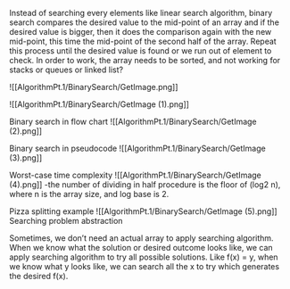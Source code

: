 Instead of searching every elements like linear search algorithm, binary search compares the desired value to the mid-point of an array and if the desired value is bigger, then it does the comparison again with the new mid-point, this time the mid-point of the second half of the array. Repeat this process until the desired value is found or we run out of element to check. In order to work, the array needs to be sorted, and not working for stacks or queues or linked list?

![[AlgorithmPt.1/BinarySearch/GetImage.png]]

![[AlgorithmPt.1/BinarySearch/GetImage (1).png]]

Binary search in flow chart
![[AlgorithmPt.1/BinarySearch/GetImage (2).png]]

Binary search in pseudocode
![[AlgorithmPt.1/BinarySearch/GetImage (3).png]]

Worst-case time complexity
![[AlgorithmPt.1/BinarySearch/GetImage (4).png]]
-the number of dividing in half procedure is the floor of (log2 n), where n is the array size, and log base is 2.

Pizza splitting example
![[AlgorithmPt.1/BinarySearch/GetImage (5).png]]
Searching problem abstraction 

Sometimes, we don’t need an actual array to apply searching algorithm. When we know what the solution or desired outcome looks like, we can apply searching algorithm to try all possible solutions. Like f(x) = y, when we know what y looks like, we can search all the x to try which generates the desired f(x).